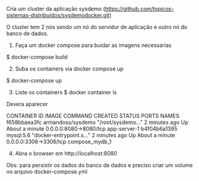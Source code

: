 Cria um cluster da aplicação sysdemo (https://github.com/topicos-sistemas-distribuidos/sysdemodocker.git)

O cluster tem 2 nós sendo um nó do servidor de aplicação e outro nó do banco de dados. 

1. Faça um docker compose para buidar as imagens necessarias

$ docker-compose build

2. Suba os containers via docker compose up

$ docker-compose up

3. Liste os containers
$ docker container ls 

Devera aparecer

CONTAINER ID        IMAGE                  COMMAND                  CREATED             STATUS              PORTS                    NAMES
f658bbaea3fc        armandoss/sysdemo   "/root/sysdemo…"   2 minutes ago       Up About a minute   0.0.0.0:8080->8080/tcp   app-server-1
b4f04b6a1395        mysql:5.6              "docker-entrypoint.s…"   2 minutes ago       Up About a minute   0.0.0.0:3306->3306/tcp   compose_mydb_1

4. Abra o browser em http://localhost:8080

Obs: para persistir os dados do banco de dados e preciso criar um volume no arquivo docker-compose.yml
